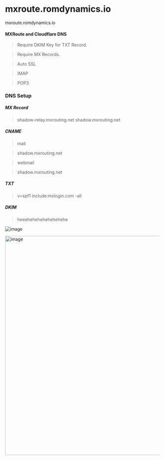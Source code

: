# mxroute.romdynamics.io
mxroute.romdynamics.io


#### MXRoute and Cloudflare DNS

> Require DKIM Key for TXT Record.

> Require MX Records.

> Auto SSL

> IMAP

> POP3

### DNS Setup
##### MX Record
> shadow-relay.mxrouting.net
> shadow.mxrouting.net


##### CNAME
> mail

> shadow.mxrouting.net

> webmail

> shadow.mxrouting.net


##### TXT
> v=spf1 include:mxlogin.com -all

##### DKIM 

> heeehehehehehehehehe

![image](https://github.com/user-attachments/assets/903c60f3-0aa3-4227-9dd5-d016664d9522)



<img width="713" alt="image" src="https://github.com/user-attachments/assets/2a9e21a1-61aa-41a0-920b-9353c3ec0612">

